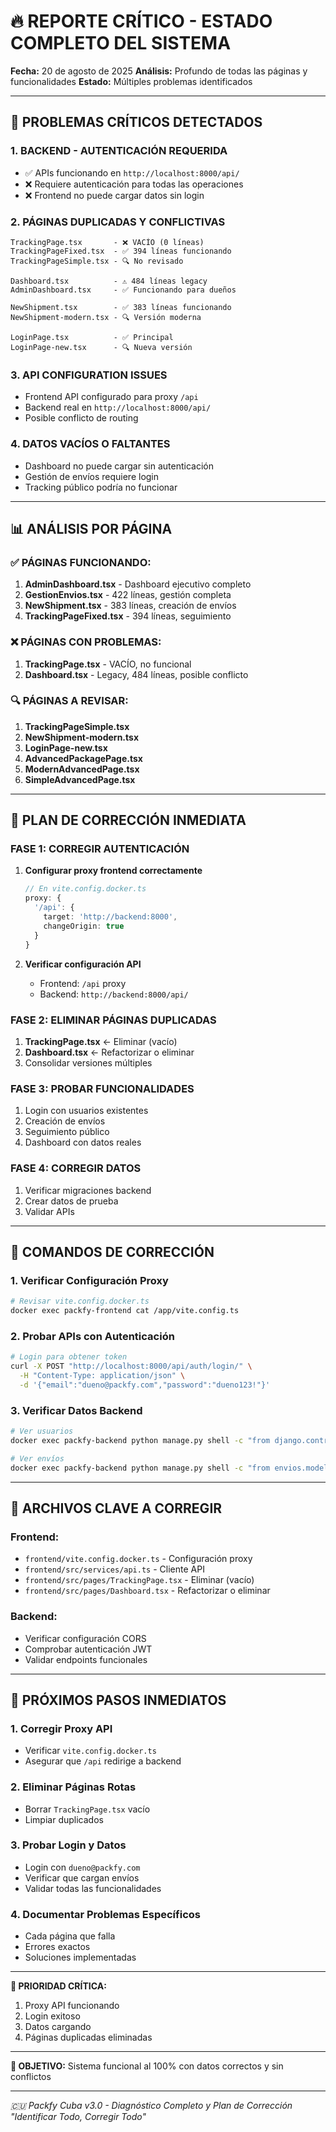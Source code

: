 # 🔥 REPORTE CRÍTICO - ESTADO COMPLETO DEL SISTEMA

**Fecha:** 20 de agosto de 2025
**Análisis:** Profundo de todas las páginas y funcionalidades
**Estado:** Múltiples problemas identificados

---

## 🚨 PROBLEMAS CRÍTICOS DETECTADOS

### 1. **BACKEND - AUTENTICACIÓN REQUERIDA**

- ✅ APIs funcionando en `http://localhost:8000/api/`
- ❌ Requiere autenticación para todas las operaciones
- ❌ Frontend no puede cargar datos sin login

### 2. **PÁGINAS DUPLICADAS Y CONFLICTIVAS**

```
TrackingPage.tsx       - ❌ VACÍO (0 líneas)
TrackingPageFixed.tsx  - ✅ 394 líneas funcionando
TrackingPageSimple.tsx - 🔍 No revisado

Dashboard.tsx          - ⚠️ 484 líneas legacy
AdminDashboard.tsx     - ✅ Funcionando para dueños

NewShipment.tsx        - ✅ 383 líneas funcionando
NewShipment-modern.tsx - 🔍 Versión moderna

LoginPage.tsx          - ✅ Principal
LoginPage-new.tsx      - 🔍 Nueva versión
```

### 3. **API CONFIGURATION ISSUES**

- Frontend API configurado para proxy `/api`
- Backend real en `http://localhost:8000/api/`
- Posible conflicto de routing

### 4. **DATOS VACÍOS O FALTANTES**

- Dashboard no puede cargar sin autenticación
- Gestión de envíos requiere login
- Tracking público podría no funcionar

---

## 📊 ANÁLISIS POR PÁGINA

### ✅ **PÁGINAS FUNCIONANDO:**

1. **AdminDashboard.tsx** - Dashboard ejecutivo completo
2. **GestionEnvios.tsx** - 422 líneas, gestión completa
3. **NewShipment.tsx** - 383 líneas, creación de envíos
4. **TrackingPageFixed.tsx** - 394 líneas, seguimiento

### ❌ **PÁGINAS CON PROBLEMAS:**

1. **TrackingPage.tsx** - VACÍO, no funcional
2. **Dashboard.tsx** - Legacy, 484 líneas, posible conflicto

### 🔍 **PÁGINAS A REVISAR:**

1. **TrackingPageSimple.tsx**
2. **NewShipment-modern.tsx**
3. **LoginPage-new.tsx**
4. **AdvancedPackagePage.tsx**
5. **ModernAdvancedPage.tsx**
6. **SimpleAdvancedPage.tsx**

---

## 🎯 PLAN DE CORRECCIÓN INMEDIATA

### FASE 1: **CORREGIR AUTENTICACIÓN**

1. **Configurar proxy frontend correctamente**

   ```typescript
   // En vite.config.docker.ts
   proxy: {
     '/api': {
       target: 'http://backend:8000',
       changeOrigin: true
     }
   }
   ```

2. **Verificar configuración API**
   - Frontend: `/api` proxy
   - Backend: `http://backend:8000/api/`

### FASE 2: **ELIMINAR PÁGINAS DUPLICADAS**

1. **TrackingPage.tsx** ← Eliminar (vacío)
2. **Dashboard.tsx** ← Refactorizar o eliminar
3. Consolidar versiones múltiples

### FASE 3: **PROBAR FUNCIONALIDADES**

1. Login con usuarios existentes
2. Creación de envíos
3. Seguimiento público
4. Dashboard con datos reales

### FASE 4: **CORREGIR DATOS**

1. Verificar migraciones backend
2. Crear datos de prueba
3. Validar APIs

---

## 🔧 COMANDOS DE CORRECCIÓN

### 1. **Verificar Configuración Proxy**

```bash
# Revisar vite.config.docker.ts
docker exec packfy-frontend cat /app/vite.config.ts
```

### 2. **Probar APIs con Autenticación**

```bash
# Login para obtener token
curl -X POST "http://localhost:8000/api/auth/login/" \
  -H "Content-Type: application/json" \
  -d '{"email":"dueno@packfy.com","password":"dueno123!"}'
```

### 3. **Verificar Datos Backend**

```bash
# Ver usuarios
docker exec packfy-backend python manage.py shell -c "from django.contrib.auth import get_user_model; print(get_user_model().objects.all())"

# Ver envíos
docker exec packfy-backend python manage.py shell -c "from envios.models import Envio; print(Envio.objects.all())"
```

---

## 📁 ARCHIVOS CLAVE A CORREGIR

### **Frontend:**

- `frontend/vite.config.docker.ts` - Configuración proxy
- `frontend/src/services/api.ts` - Cliente API
- `frontend/src/pages/TrackingPage.tsx` - Eliminar (vacío)
- `frontend/src/pages/Dashboard.tsx` - Refactorizar o eliminar

### **Backend:**

- Verificar configuración CORS
- Comprobar autenticación JWT
- Validar endpoints funcionales

---

## 🎯 PRÓXIMOS PASOS INMEDIATOS

### 1. **Corregir Proxy API**

- Verificar `vite.config.docker.ts`
- Asegurar que `/api` redirige a backend

### 2. **Eliminar Páginas Rotas**

- Borrar `TrackingPage.tsx` vacío
- Limpiar duplicados

### 3. **Probar Login y Datos**

- Login con `dueno@packfy.com`
- Verificar que cargan envíos
- Validar todas las funcionalidades

### 4. **Documentar Problemas Específicos**

- Cada página que falla
- Errores exactos
- Soluciones implementadas

---

**🚨 PRIORIDAD CRÍTICA:**

1. Proxy API funcionando
2. Login exitoso
3. Datos cargando
4. Páginas duplicadas eliminadas

---

**🎯 OBJETIVO:** Sistema funcional al 100% con datos correctos y sin conflictos

---

_🇨🇺 Packfy Cuba v3.0 - Diagnóstico Completo y Plan de Corrección_
_"Identificar Todo, Corregir Todo"_
